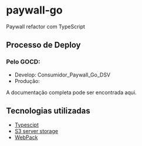 # paywall-go

Paywall refactor com TypeScript

## Processo de Deploy

### Pelo GOCD:

- Develop: Consumidor_Paywall_Go_DSV
- Produção: 

A documentação completa pode ser encontrada aqui.

## Tecnologias utilizadas

- [Typescipt](https://www.typescriptlang.org/)
- [S3 server storage](http://docs.s3.globoi.com/)
- [WebPack](https://webpack.js.org/)
